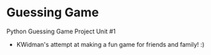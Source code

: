 # Guessing Game
 Python Guessing Game Project Unit #1
 
 * KWidman's attempt at making a fun game for friends and family! :)  
